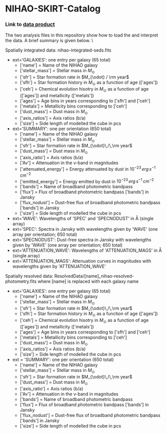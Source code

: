 # NIHAO-SKIRT-Catalog

### Link to [data product](https://drive.google.com/drive/folders/1eDouinsNBrEwPaQjvM7gVHa8kFe1rNGs?usp=share_link)

The two analysis files in this repository show how to load the and interpret the data. A brief summary is given below. \

Spatially integrated data: nihao-integrated-seds.fits 
  * ext='GALAXIES': one entry per galaxy (65 total) 
    * ['name'] = Name of the NIHAO galaxy 
    * ['stellar_mass'] = Stellar mass in $M_{\odot}$ 
    * ['sfr'] = Star formation rate in $M_{\odot} / \rm year$ 
    * ['sfh'] = Star formation history in $M_{\odot}$ as a function of age (['ages']) 
    * ['ceh'] = Chemical evolution hisotry in $M_{\odot}$ as a function of age (['ages']) and metallicity (['metals']) 
    * ['ages'] = Age bins in years corresponding to ['sfh'] and ['ceh'] 
    * ['metals'] = Metallicity bins corresponding to ['ceh'] 
    * ['dust_mass'] = Dust mass in $M_{\odot}$ 
    * ['axis_ratios'] = Axis ratios (b/a) 
    * ['size'] = Side length of modelled the cube in pcs 
  * ext='SUMMARY': one per orientation (650 total) 
    * ['name'] = Name of the NIHAO galaxy 
    * ['stellar_mass'] = Stellar mass in $M_{\odot}$ 
    * ['sfr'] = Star formation rate in $M_{\odot}\,/\,\rm year$ 
    * ['dust_mass'] = Dust mass in $M_{\odot}$ 
    * ['axis_ratio'] = Axis ratios (b/a) 
    * ['Av'] = Attenuation in the v-band in magnitudes 
    * ['attenuated_energy'] = Energy attenuated by dust in $10^{-23}\,erg\,s^{-1}\,cm^{-2}$ 
    * ['emitted_energy'] = Energy emitted by dust in $10^{-23}\,erg\,s^{-1}\,cm^{-2}$ 
    * ['bands'] = Name of broadband photometric bandpass  
    * ['flux'] = Flux of broadband photometric bandpass ['bands'] in Jansky 
    * ['flux_nodust'] = Dust-free flux of broadband photometric bandpass ['bands'] in Jansky 
    * ['size'] = Side length of modelled the cube in pcs 
  * ext='WAVE': Wavelengths of 'SPEC' and 'SPECNODUST' in Å (single array) 
  * ext='SPEC': Spectra in Jansky with wavelengths given by 'WAVE' (one array per orientation; 650 total) 
  * ext='SPECNODUST': Dust-free spectra in Jansky with wavelengths given by 'WAVE' (one array per orientation; 650 total) 
  * ext='ATTENUATION_WAVE': Wavelengths of 'ATTENUATION_MAGS' in Å (single array) 
  * ext='ATTENUATION_MAGS': Attenuation curves in magnitudes with wavelengths given by 'ATTENUATION_WAVE' 
    
Spatially resolved data: ResolvedData/[name]_nihao-resolved-photometry.fits where [name] is replaced with each galaxy name 
  * ext='GALAXIES': one entry per galaxy (65 total) 
    * ['name'] = Name of the NIHAO galaxy 
    * ['stellar_mass'] = Stellar mass in $M_{\odot}$ 
    * ['sfr'] = Star formation rate in $M_{\odot}\,/\,\rm year$ 
    * ['sfh'] = Star formation history in $M_{\odot}$ as a function of age (['ages']) 
    * ['ceh'] = Chemical evolution hisotry in $M_{\odot}$ as a function of age (['ages']) and metallicity (['metals']) 
    * ['ages'] = Age bins in years corresponding to ['sfh'] and ['ceh'] 
    * ['metals'] = Metallicity bins corresponding to ['ceh'] 
    * ['dust_mass'] = Dust mass in $M_{\odot}$ 
    * ['axis_ratios'] = Axis ratios (b/a) 
    * ['size'] = Side length of modelled the cube in pcs 
  * ext = 'SUMMARY': one per orientation (650 total) 
    * ['name'] = Name of the NIHAO galaxy 
    * ['stellar_mass'] = Stellar mass in $M_{\odot}$ 
    * ['sfr'] = Star formation rate in $M_{\odot}\,/\,\rm year$ 
    * ['dust_mass'] = Dust mass in $M_{\odot}$ 
    * ['axis_ratio'] = Axis ratios (b/a) 
    * ['Av'] = Attenuation in the v-band in magnitudes 
    * ['bands'] = Name of broadband photometric bandpass  
    * ['flux'] = Flux of broadband photometric bandpass ['bands'] in Jansky 
    * ['flux_nodust'] = Dust-free flux of broadband photometric bandpass ['bands'] in Jansky 
    * ['size'] = Side length of modelled the cube in pcs 
    
    
